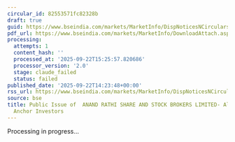 ```yaml
---
circular_id: 82553571fc82328b
draft: true
guid: https://www.bseindia.com/markets/MarketInfo/DispNoticesNCirculars.aspx?Noticeid={8B9CF991-690E-442B-83FC-BF52CF22430C}&noticeno=20250922-54&dt=09/22/2025&icount=54&totcount=56&flag=0
pdf_url: https://www.bseindia.com/markets/MarketInfo/DownloadAttach.aspx?id=20250922-54&attachedId=0910fe8c-a398-4d98-952e-3ec33311186b
processing:
  attempts: 1
  content_hash: ''
  processed_at: '2025-09-22T15:25:57.820686'
  processor_version: '2.0'
  stage: claude_failed
  status: failed
published_date: '2025-09-22T14:23:48+00:00'
rss_url: https://www.bseindia.com/markets/MarketInfo/DispNoticesNCirculars.aspx?Noticeid={8B9CF991-690E-442B-83FC-BF52CF22430C}&noticeno=20250922-54&dt=09/22/2025&icount=54&totcount=56&flag=0
source: bse
title: Public Issue of  ANAND RATHI SHARE AND STOCK BROKERS LIMITED- Allocation to
  Anchor Investors
---
```


Processing in progress...